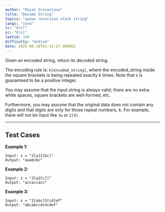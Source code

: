 ```yaml
---
author: "Rajat Srivastava"
title: "Decode String"
topics: "queue recursion stack string"
langs: "java"
tc: "O(n)"
sc: "O(n)"
leetid: 394
difficulty: "medium"
date: 2025-06-18T01:15:27.900052
---
```


Given an encoded string, return its decoded string.

The encoding rule is: `k[encoded_string]`, 
where the encoded_string inside the square brackets is being repeated exactly k times. 
Note that `k` is guaranteed to be a positive integer.

You may assume that the input string is always valid; 
there are no extra white spaces, square brackets are well-formed, etc.

Furthermore, you may assume that the original data does not contain any digits and that digits are only for those repeat numbers, k. 
For example, there will not be input like `3a` or `2[4]`.

---

## Test Cases

**Example 1:** 
```
Input: s = "3[a]2[bc]"
Output: "aaabcbc"
```

**Example 2:** 
```
Input: s = "3[a2[c]]"
Output: "accaccacc"
```

**Example 3:**
```
Input: s = "2[abc]3[cd]ef"
Output: "abcabccdcdcdef"
```